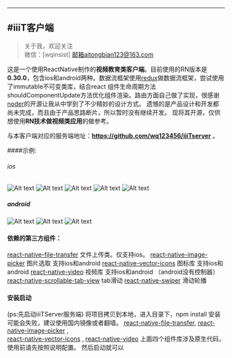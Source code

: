 
---
#iiiT客户端
---

> 关于我，欢迎关注  
  微信：[wqinsist]
  邮箱aitongbian123@163.com

这是一个使用ReactNative制作的**视频教育类客户端**。目前使用的RN版本是**0.30.0**，包含ios和android两种。数据流框架使用[redux](http://camsong.github.io/redux-in-chinese/)做数据流框架，尝试使用了immutable不可变类库，结合react 组件生命周期方法shouldComponentUpdate方法优化组件渲染。路由方面自己做了实现，很感谢[noder](https://github.com/soliury/noder-react-native)的开源让我从中学到了不少精妙的设计方式。
遗憾的是产品设计和开发都尚未完成，而且由于产品思路断片，所以暂时没有继续开发。
现将其开源，仅供想使用**RN技术做视频类应用**的做参考。

与本客户端对应的服务端地址：**https://github.com/wq123456/iiiTserver** 。

####示例:  

###### ios
![Alt text](https://wq123456.github.io/2016/08/29/iiit/v1.gif)
![Alt text](https://wq123456.github.io/2016/08/29/iiit/v2.gif)
![Alt text](https://wq123456.github.io/2016/08/29/iiit/v3.gif)
![Alt text](https://wq123456.github.io/2016/08/29/iiit/v5.gif)
![Alt text](https://wq123456.github.io/2016/08/29/iiit/v6.gif)
##### android
![Alt text](https://wq123456.github.io/2016/08/29/iiit/v1a.gif)
![Alt text](https://wq123456.github.io/2016/08/29/iiit/v2a.gif)
![Alt text](https://wq123456.github.io/2016/08/29/iiit/v3a.gif)


#### 依赖的第三方组件：
[react-native-file-transfer](https://github.com/kamilkp/react-native-file-transfer)    文件上传类。仅支持ios。
[react-native-image-picker](https://github.com/marcshilling/react-native-image-picker)    图片选取  支持ios和android
[react-native-vector-icons](https://github.com/oblador/react-native-vector-icons)  图标库 支持ios和android
[react-native-video](https://github.com/react-native-community/react-native-video)  视频库 支持ios和android （android没有控制器）
[react-native-scrollable-tab-view](https://github.com/skv-headless/react-native-scrollable-tab-view)  tab滑动
[react-native-swiper](https://github.com/leecade/react-native-swiper)     滑动轮播

#### 安装启动
(ps:先启动iiiTServer服务端)
将项目拷贝到本地，进入目录下，npm install 安装可能会失败，建议使用国内镜像或者翻墙。
[react-native-file-transfer](https://github.com/kamilkp/react-native-file-transfer),
[react-native-image-picker](https://github.com/marcshilling/react-native-image-picker) ,  
 [react-native-vector-icons](https://github.com/oblador/react-native-vector-icons)  ,
[react-native-video](https://github.com/react-native-community/react-native-video)
上面四个组件库涉及原生代码，使用前请先按照说明配置。
然后启动就可以





